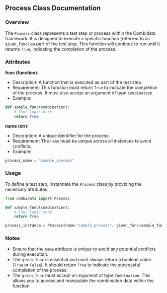 ## Process Class Documentation

### Overview

The `Process` class represents a test step or process within the Combidata framework. It is designed to execute a specific function (referred to as `given_func`) as part of the test step. This function will continue to run until it returns `True`, indicating the completion of the process.

### Attributes

**func (function)**: 

  - Description: A function that is executed as part of the test step.
  - Requirement: This function must return `True` to indicate the completion of the process. It must also accept an argument of type `Combination`.
  - Example: 

```python
def sample_func(combination):
    # Your logic here
    return True
```

**name (str)**:

  - Description: A unique identifier for the process.
  - Requirement: The `name` must be unique across all instances to avoid conflicts.
  - Example:
  

```python
process_name = "sample_process"
```

### Usage

To define a test step, instantiate the `Process` class by providing the necessary attributes:

```python
from combidata import Process

def sample_func(combination):
    # Your logic here
    return True

process_instance = Process(name="sample_process", given_func=sample_func)
```

### Notes

- Ensure that the `name` attribute is unique to avoid any potential conflicts during execution.
- The `given_func` is essential and must always return a boolean value (`True` or `False`). It should return `True` to indicate the successful completion of the process.
- The `given_func` must accept an argument of type `Combination`. This allows you to access and manipulate the combination data within the function.